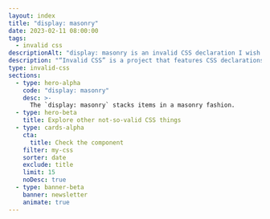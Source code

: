 ```yaml
---
layout: index
title: "display: masonry"
date: 2023-02-11 08:00:00
tags:
  - invalid css
descriptionAlt: "display: masonry is an invalid CSS declaration I wish existed."
description: "“Invalid CSS” is a project that features CSS declarations that are not valid and non-existing. For example, display: masonry."
type: invalid-css
sections:
  - type: hero-alpha
    code: "display: masonry"
    desc: >-
      The `display: masonry` stacks items in a masonry fashion.
  - type: hero-beta
    title: Explore other not-so-valid CSS things
  - type: cards-alpha
    cta:
      title: Check the component
    filter: my-css
    sorter: date
    exclude: title
    limit: 15
    noDesc: true
  - type: banner-beta
    banner: newsletter
    animate: true
---
```

